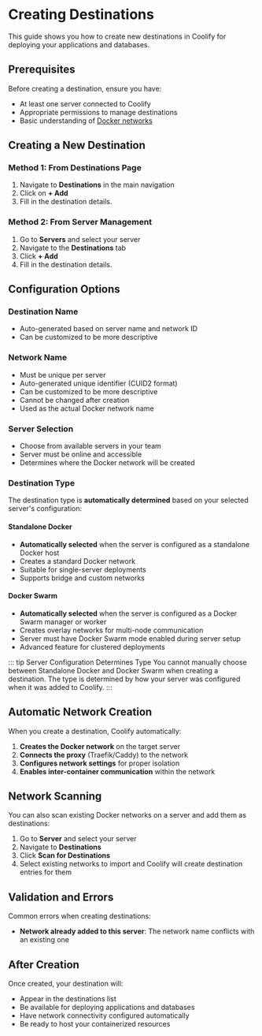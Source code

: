 # Creating Destinations

This guide shows you how to create new destinations in Coolify for deploying your applications and databases.

## Prerequisites

Before creating a destination, ensure you have:

- At least one server connected to Coolify
- Appropriate permissions to manage destinations
- Basic understanding of [Docker networks](https://docs.docker.com/engine/network/)

## Creating a New Destination

### Method 1: From Destinations Page

<ZoomableImage src="/docs/images/destinations/create-destination.webp" />

1. Navigate to **Destinations** in the main navigation
2. Click on **+ Add**
3. Fill in the destination details.

### Method 2: From Server Management

<ZoomableImage src="/docs/images/destinations/server-create-destination.webp" />

1. Go to **Servers** and select your server
2. Navigate to the **Destinations** tab
3. Click **+ Add**
4. Fill in the destination details.

## Configuration Options

<ZoomableImage src="/docs/images/destinations/create-destination-modal.webp" />

### Destination Name

- Auto-generated based on server name and network ID
- Can be customized to be more descriptive

### Network Name

- Must be unique per server
- Auto-generated unique identifier (CUID2 format)
- Can be customized to be more descriptive
- Cannot be changed after creation
- Used as the actual Docker network name

### Server Selection

- Choose from available servers in your team
- Server must be online and accessible
- Determines where the Docker network will be created

### Destination Type

The destination type is **automatically determined** based on your selected server's configuration:

#### Standalone Docker

- **Automatically selected** when the server is configured as a standalone Docker host
- Creates a standard Docker network
- Suitable for single-server deployments
- Supports bridge and custom networks

#### Docker Swarm

- **Automatically selected** when the server is configured as a Docker Swarm manager or worker
- Creates overlay networks for multi-node communication
- Server must have Docker Swarm mode enabled during server setup
- Advanced feature for clustered deployments

::: tip Server Configuration Determines Type
You cannot manually choose between Standalone Docker and Docker Swarm when creating a destination. The type is determined by how your server was configured when it was added to Coolify.
:::

## Automatic Network Creation

When you create a destination, Coolify automatically:

1. **Creates the Docker network** on the target server
2. **Connects the proxy** (Traefik/Caddy) to the network
3. **Configures network settings** for proper isolation
4. **Enables inter-container communication** within the network

## Network Scanning

You can also scan existing Docker networks on a server and add them as destinations:

<ZoomableImage src="/docs/images/destinations/scan-networks.webp" />

1. Go to **Server** and select your server
2. Navigate to **Destinations**
3. Click **Scan for Destinations**
4. Select existing networks to import and Coolify will create destination entries for them

## Validation and Errors

Common errors when creating destinations:

- **Network already added to this server**: The network name conflicts with an existing one

## After Creation

Once created, your destination will:

- Appear in the destinations list
- Be available for deploying applications and databases
- Have network connectivity configured automatically
- Be ready to host your containerized resources
